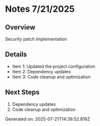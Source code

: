 # Notes 7/21/2025

## Overview
Security patch implementation

## Details
- Item 1: Updated the project configuration
- Item 2: Dependency updates
- Item 3: Code cleanup and optimization

## Next Steps
1. Dependency updates
2. Code cleanup and optimization

Generated on: 2025-07-21T14:38:52.816Z

